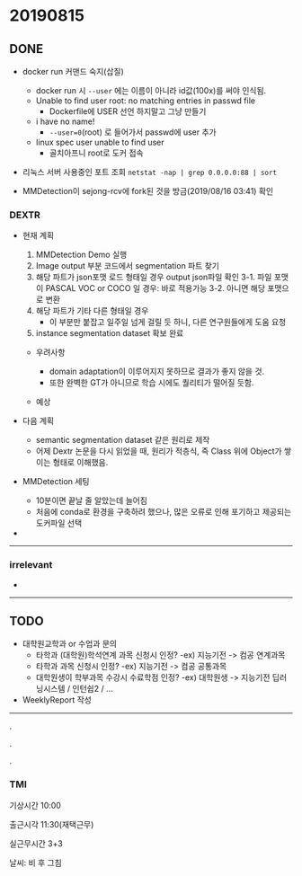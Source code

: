 # 20190815

## DONE
- docker run 커맨드 숙지(삽질)
    - docker run 시 `--user` 에는 이름이 아니라 id값(100x)를 써야 인식됨.    
    - Unable to find user root: no matching entries in passwd file
        - Dockerfile에 USER 선언 하지말고 그냥 만들기
    - i have no name!
        - `--user=0`(root) 로 들어가서 passwd에 user 추가
    - linux spec user unable to find user
        - 골치아프니 root로 도커 접속
        
- 리눅스 서버 사용중인 포트 조회 `netstat -nap | grep 0.0.0.0:88 | sort `

- MMDetection이 sejong-rcv에 fork된 것을 방금(2019/08/16 03:41) 확인
### DEXTR
- 현재 계획
    1. MMDetection Demo 실행
    2. Image output 부분 코드에서 segmentation 파트 찾기
    3. 해당 파트가 json포맷 로드 형태일 경우 output json파일 확인
        3-1. 파일 포맷이 PASCAL VOC or COCO 일 경우: 바로 적용가능
        3-2. 아니면 해당 포맷으로 변환
    4. 해당 파트가 기타 다른 형태일 경우
        - 이 부분만 붙잡고 일주일 넘게 걸릴 듯 하니, 다른 연구원들에게 도움 요청
    5. instance segmentation dataset 확보 완료
    
    - 우려사항
        - domain adaptation이 이루어지지 못하므로 결과가 좋지 않을 것.
        - 또한 완벽한 GT가 아니므로 학습 시에도 퀄리티가 떨어질 듯함.
    
    - 예상 
    
- 다음 계획
    - semantic segmentation dataset 같은 원리로 제작
    - 어제 Dextr 논문을 다시 읽었을 때, 원리가 적층식, 즉 Class 위에 Object가 쌓이는 형태로 이해했음.
- MMDetection 세팅
    - 10분이면 끝날 줄 알았는데 늘어짐
    - 처음에 conda로 환경을 구축하려 했으나, 많은 오류로 인해 포기하고 제공되는 도커파일 선택
-
---
### irrelevant
-
---
## TODO
- 대학원교학과 or 수업과 문의
    - 타학과 (대학원)학석연계 과목 신청시 인정?
        -ex) 지능기전 -> 컴공 연계과목
    - 타학과 과목 신청시 인정?
        -ex) 지능기전 -> 컴공 공통과목
    - 대학원생이 학부과목 수강시 수료학점 인정?
        -ex) 대학원생 -> 지능기전 딥러닝시스템 / 인턴쉽2 / ...
- WeeklyReport 작성
---
.

.

.

### TMI
기상시간 10:00

출근시각 11:30(재택근무)

실근무시간 3+3

날씨: 비 후 그침